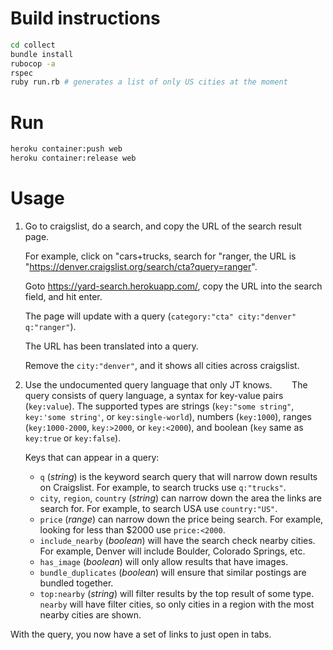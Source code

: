 # Build instructions

```sh
cd collect
bundle install
rubocop -a
rspec
ruby run.rb # generates a list of only US cities at the moment
```

# Run

```sh
heroku container:push web
heroku container:release web
```

# Usage

1. Go to craigslist, do a search, and copy the URL of the search result page.

   For example, click on "cars+trucks, search for "ranger, the URL is "https://denver.craigslist.org/search/cta?query=ranger".
   
   Goto https://yard-search.herokuapp.com/, copy the URL into the search field, and hit enter.
   
   The page will update with a query (`category:"cta" city:"denver" q:"ranger"`).
   
   The URL has been translated into a query.
   
   Remove the `city:"denver"`, and it shows all cities across craigslist.
   
2. Use the undocumented query language that only JT knows.
   
   The query consists of query language, a syntax for key-value pairs (`key:value`). The supported types are strings (`key:"some string"`, `key:'some string'`, or `key:single-world`), numbers (`key:1000`), ranges (`key:1000-2000`, `key:>2000`, or `key:<2000`), and boolean (`key` same as `key:true` or `key:false`).
   
   Keys that can appear in a query:
   * `q` (_string_) is the keyword search query that will narrow down results on Craigslist. For example, to search trucks use `q:"trucks"`.
   * `city`, `region`, `country` (_string_) can narrow down the area the links are search for. For example, to search USA use `country:"US"`.
   * `price` (_range_) can narrow down the price being search. For example, looking for less than $2000 use `price:<2000`.
   * `include_nearby` (_boolean_) will have the search check nearby cities. For example, Denver will include Boulder, Colorado Springs, etc.
   * `has_image` (_boolean_) will only allow results that have images.
   * `bundle_duplicates` (_boolean_) will ensure that similar postings are bundled together.
   * `top:nearby` (_string_) will filter results by the top result of some type. `nearby` will have filter cities, so only cities in a region with the most nearby cities are shown.

With the query, you now have a set of links to just open in tabs.
